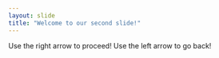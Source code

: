 ```yaml
---
layout: slide
title: "Welcome to our second slide!"
---
```

Use the right arrow to proceed!
Use the left arrow to go back!

